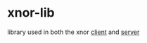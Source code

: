 # xnor-lib
library used in both the xnor [client](https://github.com/jacekpoz/xnor-client) and [server](https://github.com/jacekpoz/xnor-server)
